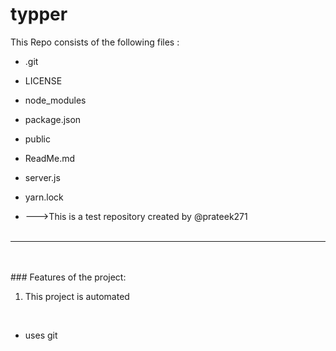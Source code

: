 # typper
This Repo consists of the following files :
- .git
- LICENSE
- node_modules
- package.json
- public
- ReadMe.md
- server.js
- yarn.lock




- --->This is a test repository created by @prateek271
<br><br>
---
<br><br>###	Features of the project:
<br>
1. This project is automated
<br>


- uses git
